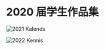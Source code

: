 <h1>2020 届学生作品集</h1>
<p align="center">

 ![2021 Kalends](https://user-images.githubusercontent.com/105401427/173497768-f86143d9-b933-4b7a-86fe-a81d66e79c28.gif)
 
 ![2022 Kennis](https://user-images.githubusercontent.com/105401427/173499860-bd168278-806a-47e5-ac92-b89d2b9fea02.gif)


</p>

